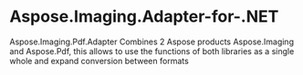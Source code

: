 # Aspose.Imaging.Adapter-for-.NET
Aspose.Imaging.Pdf.Adapter Combines 2 Aspose products Aspose.Imaging and Aspose.Pdf, this allows  to use the functions of both libraries as a single whole and expand conversion between formats
